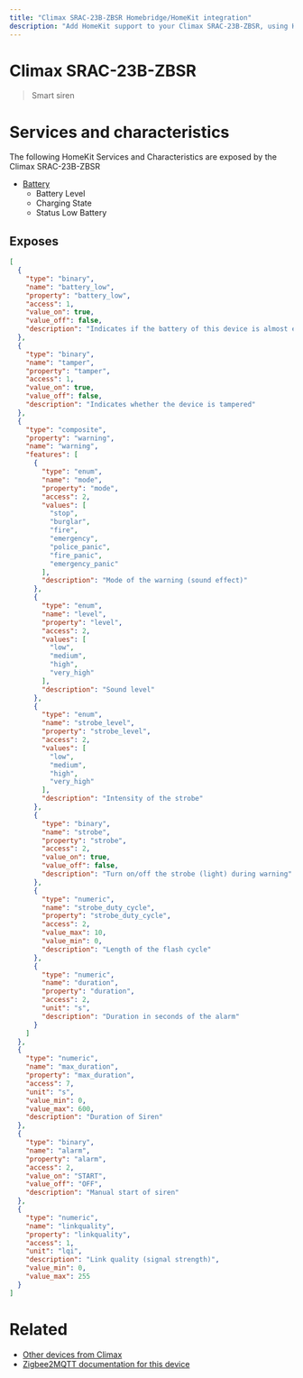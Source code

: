 ```yaml
---
title: "Climax SRAC-23B-ZBSR Homebridge/HomeKit integration"
description: "Add HomeKit support to your Climax SRAC-23B-ZBSR, using Homebridge, Zigbee2MQTT and homebridge-z2m."
---
```

<!---
This file has been GENERATED using src/docgen/docgen.ts
DO NOT EDIT THIS FILE MANUALLY!
-->
# Climax SRAC-23B-ZBSR
> Smart siren


# Services and characteristics
The following HomeKit Services and Characteristics are exposed by
the Climax SRAC-23B-ZBSR

* [Battery](../../battery.md)
  * Battery Level
  * Charging State
  * Status Low Battery



## Exposes

```json
[
  {
    "type": "binary",
    "name": "battery_low",
    "property": "battery_low",
    "access": 1,
    "value_on": true,
    "value_off": false,
    "description": "Indicates if the battery of this device is almost empty"
  },
  {
    "type": "binary",
    "name": "tamper",
    "property": "tamper",
    "access": 1,
    "value_on": true,
    "value_off": false,
    "description": "Indicates whether the device is tampered"
  },
  {
    "type": "composite",
    "property": "warning",
    "name": "warning",
    "features": [
      {
        "type": "enum",
        "name": "mode",
        "property": "mode",
        "access": 2,
        "values": [
          "stop",
          "burglar",
          "fire",
          "emergency",
          "police_panic",
          "fire_panic",
          "emergency_panic"
        ],
        "description": "Mode of the warning (sound effect)"
      },
      {
        "type": "enum",
        "name": "level",
        "property": "level",
        "access": 2,
        "values": [
          "low",
          "medium",
          "high",
          "very_high"
        ],
        "description": "Sound level"
      },
      {
        "type": "enum",
        "name": "strobe_level",
        "property": "strobe_level",
        "access": 2,
        "values": [
          "low",
          "medium",
          "high",
          "very_high"
        ],
        "description": "Intensity of the strobe"
      },
      {
        "type": "binary",
        "name": "strobe",
        "property": "strobe",
        "access": 2,
        "value_on": true,
        "value_off": false,
        "description": "Turn on/off the strobe (light) during warning"
      },
      {
        "type": "numeric",
        "name": "strobe_duty_cycle",
        "property": "strobe_duty_cycle",
        "access": 2,
        "value_max": 10,
        "value_min": 0,
        "description": "Length of the flash cycle"
      },
      {
        "type": "numeric",
        "name": "duration",
        "property": "duration",
        "access": 2,
        "unit": "s",
        "description": "Duration in seconds of the alarm"
      }
    ]
  },
  {
    "type": "numeric",
    "name": "max_duration",
    "property": "max_duration",
    "access": 7,
    "unit": "s",
    "value_min": 0,
    "value_max": 600,
    "description": "Duration of Siren"
  },
  {
    "type": "binary",
    "name": "alarm",
    "property": "alarm",
    "access": 2,
    "value_on": "START",
    "value_off": "OFF",
    "description": "Manual start of siren"
  },
  {
    "type": "numeric",
    "name": "linkquality",
    "property": "linkquality",
    "access": 1,
    "unit": "lqi",
    "description": "Link quality (signal strength)",
    "value_min": 0,
    "value_max": 255
  }
]
```

# Related
* [Other devices from Climax](../index.md#climax)
* [Zigbee2MQTT documentation for this device](https://www.zigbee2mqtt.io/devices/SRAC-23B-ZBSR.html)